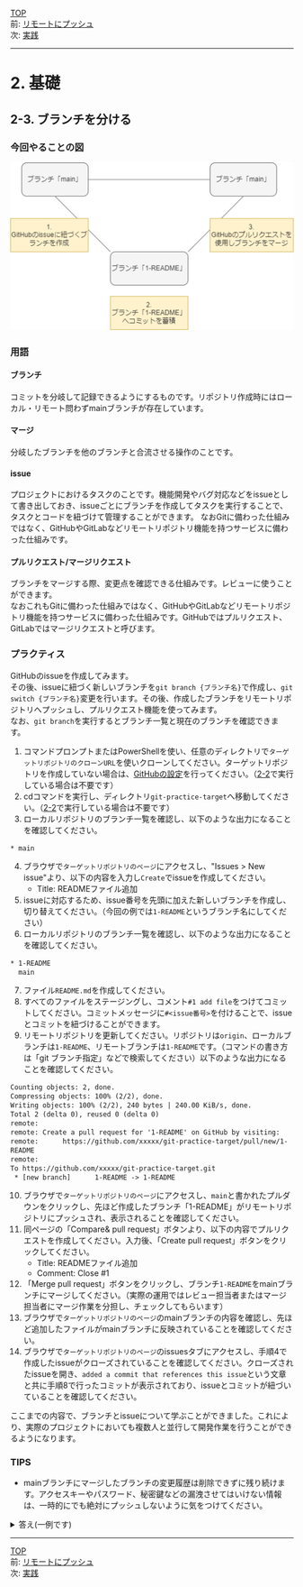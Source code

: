 [TOP](../README.md)   
前: [リモートにプッシュ](./remote-push.md)  
次: [実践](./basic-practice.md)  

---

# 2. 基礎
## 2-3. ブランチを分ける
### 今回やることの図

![](../assets/branch.drawio.png)

### 用語
#### ブランチ
コミットを分岐して記録できるようにするものです。リポジトリ作成時にはローカル・リモート問わずmainブランチが存在しています。

#### マージ
分岐したブランチを他のブランチと合流させる操作のことです。

#### issue
プロジェクトにおけるタスクのことです。機能開発やバグ対応などをissueとして書き出しておき、issueごとにブランチを作成してタスクを実行することで、タスクとコードを紐づけて管理することができます。
なおGitに備わった仕組みではなく、GitHubやGitLabなどリモートリポジトリ機能を持つサービスに備わった仕組みです。  

#### プルリクエスト/マージリクエスト
ブランチをマージする際、変更点を確認できる仕組みです。レビューに使うことができます。  
なおこれもGitに備わった仕組みではなく、GitHubやGitLabなどリモートリポジトリ機能を持つサービスに備わった仕組みです。GitHubではプルリクエスト、GitLabではマージリクエストと呼びます。

### プラクティス

GitHubのissueを作成してみます。  
その後、issueに紐づく新しいブランチを`git branch {ブランチ名}`で作成し、`git switch {ブランチ名}`変更を行います。その後、作成したブランチをリモートリポジトリへプッシュし、プルリクエスト機能を使ってみます。  
なお、`git branch`を実行するとブランチ一覧と現在のブランチを確認できます。  

1. コマンドプロンプトまたはPowerShellを使い、任意のディレクトリで`ターゲットリポジトリのクローンURL`を使いクローンしてください。ターゲットリポジトリを作成していない場合は、[GitHubの設定](../preparation/github.md)を行ってください。（[2-2](#2-2-リモートにプッシュ)で実行している場合は不要です）
2. cdコマンドを実行し、ディレクトリ`git-practice-target`へ移動してください。（[2-2](#2-2-リモートにプッシュ)で実行している場合は不要です）
3. ローカルリポジトリのブランチ一覧を確認し、以下のような出力になることを確認してください。
```
* main
```
4. ブラウザで`ターゲットリポジトリのページ`にアクセスし、"Issues > New issue"より、以下の内容を入力し`Create`でissueを作成してください。
    - Title: READMEファイル追加
5. issueに対応するため、issue番号を先頭に加えた新しいブランチを作成し、切り替えてください。（今回の例では`1-README`というブランチ名にしてください）
6. ローカルリポジトリのブランチ一覧を確認し、以下のような出力になることを確認してください。
```
* 1-README
  main
```
7. ファイル`README.md`を作成してください。
8. すべてのファイルをステージングし、コメント`#1 add file`をつけてコミットしてください。コミットメッセージに`#<issue番号>`を付けることで、issueとコミットを紐づけることができます。
9. リモートリポジトリを更新してください。リポジトリは`origin`、ローカルブランチは`1-README`、リモートブランチは`1-README`です。（コマンドの書き方は「git ブランチ指定」などで検索してください）以下のような出力になることを確認してください。
```
Counting objects: 2, done.
Compressing objects: 100% (2/2), done.
Writing objects: 100% (2/2), 240 bytes | 240.00 KiB/s, done.
Total 2 (delta 0), reused 0 (delta 0)
remote: 
remote: Create a pull request for '1-README' on GitHub by visiting:
remote:      https://github.com/xxxxx/git-practice-target/pull/new/1-README
remote: 
To https://github.com/xxxxx/git-practice-target.git
 * [new branch]      1-README -> 1-README
```
10. ブラウザで`ターゲットリポジトリのページ`にアクセスし、`main`と書かれたプルダウンをクリックし、先ほど作成したブランチ「1-README」がリモートリポジトリにプッシュされ、表示されることを確認してください。
11. 同ページの「Compare& pull request」ボタンより、以下の内容でプルリクエストを作成してください。入力後、「Create pull request」ボタンをクリックしてください。 
    - Title: READMEファイル追加
    - Comment: Close #1
12. 「Merge pull request」ボタンをクリックし、ブランチ`1-README`をmainブランチにマージしてください。（実際の運用ではレビュー担当者またはマージ担当者にマージ作業を分担し、チェックしてもらいます）
13. ブラウザで`ターゲットリポジトリのページ`のmainブランチの内容を確認し、先ほど追加したファイルがmainブランチに反映されていることを確認してください。
14. ブラウザで`ターゲットリポジトリのページ`のissuesタブにアクセスし、手順4で作成したissueがクローズされていることを確認してください。クローズされたissueを開き、`added a commit that references this issue`という文章と共に手順8で行ったコミットが表示されており、issueとコミットが紐づいていることを確認してください。

ここまでの内容で、ブランチとissueについて学ぶことができました。これにより、実際のプロジェクトにおいても複数人と並行して開発作業を行うことができるようになります。  

### TIPS
- mainブランチにマージしたブランチの変更履歴は削除できずに残り続けます。アクセスキーやパスワード、秘密鍵などの漏洩させてはいけない情報は、一時的にでも絶対にプッシュしないように気をつけてください。

<details>
<summary>
答え(一例です)
</summary>

1. 2-2で行っているため省略
2. 2-2で行っているため省略
3. 
```
> git branch
* main
```

4. 
![](./2_3_image/4_1image.png)
![](./2_3_image/4_2image.png)

5. 
```
> git branch 1-README
> git switch 1-README
Switched to branch '1-README'
```

6. 
```
> git branch
* 1-README
  main
```

7. ファイル作成はGUIでも可能なため省略
8. 
```
> git add .
> git commit -m "#1 add file"
[1-README f7338db] #1 add file
 1 file changed, 0 insertions(+), 0 deletions(-)
 create mode 100644 README.md
```

9. 
```
> git push origin 1-README
Enumerating objects: 4, done.
Counting objects: 100% (4/4), done.
Writing objects: 100% (3/3), 241 bytes | 241.00 KiB/s, done.
Total 3 (delta 0), reused 0 (delta 0), pack-reused 0 (from 0)
remote:
remote: Create a pull request for '1-README' on GitHub by visiting:
remote:      https://github.com/kato-pra/git-practice-target/pull/new/1-README
remote:
To https://github.com/kato-pra/git-practice-target.git
 * [new branch]      1-README -> 1-README
```

10. 
![](./2_3_image/10image.png)

11. 
![](./2_3_image/11_1image.png)
![](./2_3_image/11_2image.png)

12. 
![](./2_3_image/12_1image.png)
![](./2_3_image/12_2image.png)

13. 
![](./2_3_image/13image.png)

14. 
![](./2_3_image/14_1image.png)
![](./2_3_image/14_2image.png)

</details>

--- 

[TOP](../README.md)   
前: [リモートにプッシュ](./remote-push.md)  
次: [実践](./basic-practice.md)  